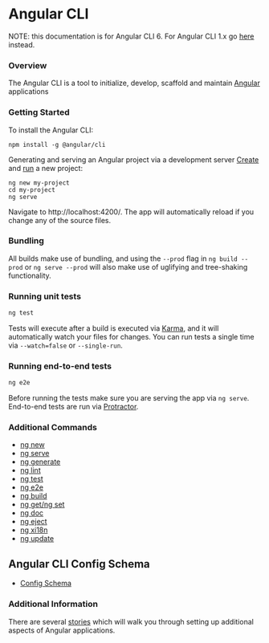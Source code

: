 <!-- Links in /docs/documentation should NOT have `.md` at the end, because they end up in our wiki at release. -->

# Angular CLI

NOTE: this documentation is for Angular CLI 6. For Angular CLI 1.x go [here](1-x/home) instead.

### Overview
The Angular CLI is a tool to initialize, develop, scaffold  and maintain [Angular](https://angular.io) applications

### Getting Started
To install the Angular CLI:
```
npm install -g @angular/cli
```

Generating and serving an Angular project via a development server
[Create](new) and [run](serve) a new project:
```
ng new my-project
cd my-project
ng serve
```
Navigate to http://localhost:4200/. The app will automatically reload if you change any of the source files.

### Bundling

All builds make use of bundling, and using the `--prod` flag in  `ng build --prod`
or `ng serve --prod` will also make use of uglifying and tree-shaking functionality.

### Running unit tests

```bash
ng test
```

Tests will execute after a build is executed via [Karma](http://karma-runner.github.io/0.13/index.html), and it will automatically watch your files for changes. You can run tests a single time via `--watch=false` or `--single-run`.

### Running end-to-end tests

```bash
ng e2e
```

Before running the tests make sure you are serving the app via `ng serve`.
End-to-end tests are run via [Protractor](https://angular.github.io/protractor/).

### Additional Commands
* [ng new](new)
* [ng serve](serve)
* [ng generate](generate)
* [ng lint](lint)
* [ng test](test)
* [ng e2e](e2e)
* [ng build](build)
* [ng get/ng set](config)
* [ng doc](doc)
* [ng eject](eject)
* [ng xi18n](xi18n)
* [ng update](update)

## Angular CLI Config Schema
* [Config Schema](angular-cli)

### Additional Information
There are several [stories](stories) which will walk you through setting up
additional aspects of Angular applications.
